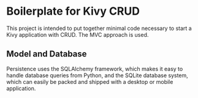 # Boilerplate for Kivy CRUD

This project is intended to put together minimal code necessary to start a Kivy application with CRUD. The MVC approach is used.

## Model and Database

Persistence uses the SQLAlchemy framework, which makes it easy to handle database queries from Python, and the SQLite database system, which can easily be packed and shipped with a desktop or mobile application.

